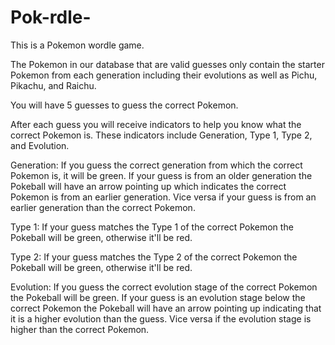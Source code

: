 # Pok-rdle-

This is a Pokemon wordle game. 

The Pokemon in our database that are valid guesses only contain the starter Pokemon from each generation including their evolutions as well as Pichu, Pikachu, and Raichu. 

You will have 5 guesses to guess the correct Pokemon. 

After each guess you will receive indicators to help you know what the correct Pokemon is. These indicators include Generation, Type 1, Type 2, and Evolution. 

Generation: If you guess the correct generation from which the correct Pokemon is, it will be green. If your guess is from an older generation the Pokeball will have an arrow pointing up which indicates the correct Pokemon is from an earlier generation. Vice versa if your guess is from an earlier generation than the correct Pokemon. 

Type 1: If your guess matches the Type 1 of the correct Pokemon the Pokeball will be green, otherwise it'll be red. 

Type 2: If your guess matches the Type 2 of the correct Pokemon the Pokeball will be green, otherwise it'll be red. 

Evolution: If you guess the correct evolution stage of the correct Pokemon the Pokeball will be green. If your guess is an evolution stage below the correct Pokemon the Pokeball will have an arrow pointing up indicating that it is a higher evolution than the guess. Vice versa if the evolution stage is higher than the correct Pokemon. 
